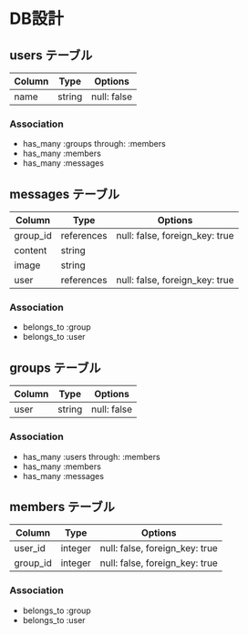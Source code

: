 # DB設計

## users テーブル
|Column|Type|Options|
|------|----|-------|
|name|string|null: false|


### Association
- has_many :groups through: :members
- has_many :members
- has_many :messages


## messages テーブル
|Column|Type|Options|
|------|----|-------|
|group_id|references|null: false, foreign_key: true|
|content|string|
|image|string|
|user|references|null: false, foreign_key: true|


### Association
- belongs_to :group
- belongs_to :user


## groups テーブル
|Column|Type|Options|
|------|----|-------|
|user|string|null: false|


### Association
- has_many :users through: :members
- has_many :members
- has_many :messages


## members テーブル
|Column|Type|Options|
|------|----|-------|
|user_id|integer|null: false, foreign_key: true|
|group_id|integer|null: false, foreign_key: true|

### Association
- belongs_to :group
- belongs_to :user